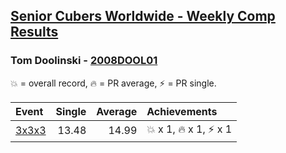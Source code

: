 <style>table {white-space: nowrap;}</style>

## [Senior Cubers Worldwide - Weekly Comp Results](/scw-comp/results/)
### Tom Doolinski - [2008DOOL01](https://www.worldcubeassociation.org/persons/2008DOOL01)

💥 = overall record, 🔥 = PR average, ⚡ = PR single.

| Event | Single | Average | Achievements|
| :-- | --: | --: | :-- |
| [3x3x3](tom_doolinski/333.md) | 13.48 | 14.99 | 💥 x 1, 🔥 x 1, ⚡ x 1 |

<!-- Global site tag (gtag.js) - Google Analytics -->
<script async src="https://www.googletagmanager.com/gtag/js?id=UA-86348435-3"></script>
<script>window.dataLayer = window.dataLayer || []; function gtag() {dataLayer.push(arguments);} gtag('js', new Date()); gtag('config', 'UA-86348435-3');</script>
